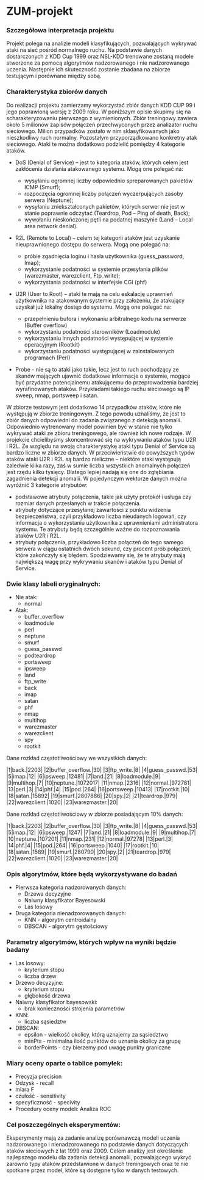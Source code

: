 # ZUM-projekt

### Szczegółowa interpretacja projektu
Projekt polega na analizie modeli klasyfikujących, pozwalających wykrywać ataki na sieć pośród normalnego ruchu. Na podstawie danych dostarczonych z KDD Cup 1999 oraz NSL-KDD trenowane zostaną modele stworzone za pomocą algorytmów nadzorowanego i nie nadzorowanego uczenia. Następnie ich skuteczność zostanie zbadana na zbiorze testującym i porównane między sobą.

### Charakterystyka zbiorów danych
Do realizacji projektu zamierzamy wykorzystać zbiór danych KDD CUP 99 i jego poprawioną wersję z 2009 roku. W poniższym opisie  skupimy się na scharakteryzowaniu pierwszego z wymienionych. Zbiór treningowy zawiera około 5 milionów zapisów połączeń przechwyconych przez analizator ruchu sieciowego. Milion przypadków zostało w nim sklasyfikowanych jako nieszkodliwy ruch normalny. Pozostałym przyporządkowano konkretny atak sieciowego. Ataki te można dodatkowo podzielić pomiędzy 4 kategorie ataków.
+ DoS (Denial of Service) – jest to kategoria ataków, których celem jest zakłócenia działania atakowanego systemu. Mogą one polegać na:
  - wysyłaniu ogromnej liczby odpowiednio spreparowanych pakietów ICMP (Smurf);
  - rozpoczęcia ogromnej liczby połączeń wyczerpujących zasoby serwera (Neptune);
  - wysyłaniu zniekształconych pakietów, których serwer nie jest w stanie poprawnie odczytać (Teardrop, Pod – Ping of death, Back);
  - wywołaniu nieskończonej pętli na podatnej maszynie (Land – Local area network denial).
+ R2L (Remote to Local) – celem tej kategorii ataków jest uzyskanie nieuprawnionego dostępu do serwera. Mogą one polegać na:
  - próbie zgadnięcia loginu i hasła użytkownika (guess_password, Imap);
  - wykorzystanie podatności w systemie przesyłania plików (warezmaster, warezclient, Ftp_write);
  - wykorzystania podatności w interfejsie CGI (phf)
+ U2R (User to Root) – ataki te mają na celu eskalację uprawnień użytkownika na atakowanym systemie przy założeniu, że atakujący uzyskał już lokalny dostęp do systemu. Mogą one polegać na:
  - przepełnieniu bufora i wykonaniu arbitralnego kodu na serwerze (Buffer overflow)
  - wykorzystaniu podatności sterowników (Loadmodule)
  - wykorzystaniu innych podatności występującej w systemie operacyjnym (Rootkit)
  - wykorzystaniu podatności występującej w zainstalowanych programach (Perl)

+ Probe - nie są to ataki jako takie, lecz jest to ruch pochodzący ze skanów mających ujawnić dodatkowe informacje o systemie, mogące być przydatne potencjalnemu atakującemu do przeprowadzenia bardziej wyrafinowanych ataków. Przykładami takiego ruchu sieciowego są IP sweep, nmap, portsweep i satan.

W zbiorze testowym jest dodatkowo 14 przypadków ataków, które nie występują w zbiorze treningowym. Z tego powodu uznaliśmy, że jest to zbiór danych odpowiedni do zadania związanego z detekcją anomalii. Odpowiednio wytrenowany model powinien być w stanie nie tylko wykrywać ataki ze zbioru treningowego, ale również ich nowe rodzaje.
W projekcie chcielibyśmy skoncentrować się na wykrywaniu ataków typu U2R i R2L. Ze względu na swoją charakterystykę ataki typu Denial of Service są bardzo liczne w zbiorze danych. W przeciwieństwie do powyższych typów ataków ataki U2R i R2L są bardzo nieliczne – niektóre ataki występują zaledwie kilka razy, zaś w sumie liczba wszystkich anomalnych połączeń jest rzędu kilku tysięcy. Dlatego lepiej nadają się one do zgłębiania zagadnienia detekcji anomalii.
W pojedynczym wektorze danych można wyróżnić 3 kategorie atrybutów:
+ podstawowe atrybuty połączenia, takie jak użyty protokół i usługa czy rozmiar danych przesłanych w trakcie połączenia.
+ atrybuty dotyczące przesyłanej zawartości z punktu widzenia bezpieczeństwa, czyli przykładowo liczba nieudanych logowań, czy informacja o wykorzystaniu użytkownika z uprawnieniami administratora systemu. Te atrybuty będą szczególnie ważne do rozpoznawania ataków U2R i R2L.
+ atrybuty połączenia, przykładowo liczba połączeń do tego samego serwera w ciągu ostatnich dwóch sekund, czy procent prób połączeń, które zakończyły się błędem. Spodziewamy się, że te atrybuty mają największą wagę przy wykrywaniu skanów i ataków typu Denial of Service.


### Dwie klasy labeli oryginalnych:
+ Nie atak:
  + normal
+ Atak:
  + buffer_overflow
  + loadmodule
  + perl
  + neptune
  + smurf
  + guess_passwd
  + podteardrop
  + portsweep
  + ipsweep
  + land
  + ftp_write
  + back
  + imap
  + satan
  + phf
  + nmap
  + multihop
  + warezmaster
  + warezclient
  + spy
  + rootkit


Dane rozkład częstotliwościowy we wszystkich danych:

|1|back.|2203|
|2|buffer_overflow.|30|
|3|ftp_write.|8|
|4|guess_passwd.|53|
|5|imap.|12|
|6|ipsweep.|12481|
|7|land.|21|
|8|loadmodule.|9|
|9|multihop.|7|
|10|neptune.|1072017|
|11|nmap.|2316|
|12|normal.|972781|
|13|perl.|3|
|14|phf.|4|
|15|pod.|264|
|16|portsweep.|10413|
|17|rootkit.|10|
|18|satan.|15892|
|19|smurf.|2807886|
|20|spy.|2|
|21|teardrop.|979|
|22|warezclient.|1020|
|23|warezmaster.|20|

Dane rozkład częstotliwościowy w zbiorze posiadającym 10% danych:

|1|back.|2203|
|2|buffer_overflow.|30|
|3|ftp_write.|8|
|4|guess_passwd.|53|
|5|imap.|12|
|6|ipsweep.|1247|
|7|land.|21|
|8|loadmodule.|9|
|9|multihop.|7|
|10|neptune.|107201|
|11|nmap.|231|
|12|normal.|97278|
|13|perl.|3|
|14|phf.|4|
|15|pod.|264|
|16|portsweep.|1040|
|17|rootkit.|10|
|18|satan.|1589|
|19|smurf.|280790|
|20|spy.|2|
|21|teardrop.|979|
|22|warezclient.|1020|
|23|warezmaster.|20|


### Opis algorytmów, które będą wykorzystywane do badań
+ Pierwsza kategoria nadzorowanych danych:
  + Drzewa decyzyjne
  + Naiwny klasyfikator Bayesowski
  + Las losowy
+ Druga kategoria nienadzorowanych danych:
  + KNN - algorytm centroidalny
  + DBSCAN - algorytm gęstościowy

### Parametry algorytmów, których wpływ na wyniki będzie badany
+ Las losowy:
  + kryterium stopu
  + liczba drzew
+ Drzewo decyzyjne:
  + kryterium stopu
  + głębokość drzewa
+ Naiwny klasyfikator bayesowski:
  + brak konieczności strojenia parametrów
+ KNN:
  + liczba sąsiedztw
+ DBSCAN:
  + epsilon - wielkość okolicy, którą uznajemy za sąsiedztwo
  + minPts - minimalna ilość punktów do uznania okolicy za grupę
  + borderPoints - czy bierzemy pod uwagę punkty graniczne

### Miary oceny oparte o tablice pomyłek:
+ Precyzja precision
+ Odzysk - recall
+ miara F
+ czułość - sensitivity
+ specyficzność - specivity
+ Procedury oceny modeli: Analiza ROC

### Cel poszczególnych eksperymentów:
Eksperymenty mają za zadanie analizę porównawczą modeli uczenia nadzorowanego i nienadzorowanego na podstawie danych dotyczących ataków sieciowych z lat 1999 oraz 2009. Celem analizy jest określenie najlepszego modelu dla zadania detekcji anomalii, pozwalającego wykryć zarówno typy ataków przedstawione w danych treningowych oraz te nie spotkane przez model, które są dostępne tylko w danych testowych.
